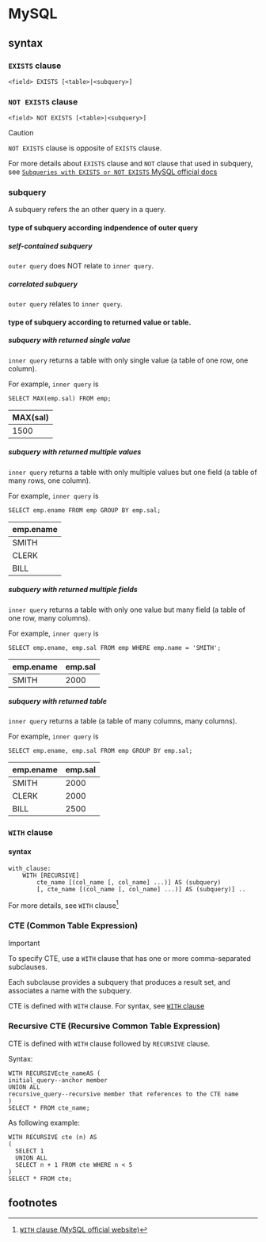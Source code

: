 # MySQL
## syntax
### `EXISTS` clause

```
<field> EXISTS [<table>|<subquery>]
```

### `NOT EXISTS` clause

```
<field> NOT EXISTS [<table>|<subquery>]
```

> [!CAUTION]
> `NOT EXISTS` clause is opposite of `EXISTS` clause.

For more details about `EXISTS` clause and `NOT` clause that used in subquery, see [`Subqueries with EXISTS or NOT EXISTS` MySQL official docs](https://dev.mysql.com/doc/refman/8.4/en/exists-and-not-exists-subqueries.html)

### subquery
A subquery refers the an other query in a query.

#### type of subquery according indpendence of outer query
##### self-contained subquery
`outer query` does NOT relate to `inner query`.

##### correlated subquery
`outer query` relates to `inner query`.

#### type of subquery according to returned value or table.
##### subquery with returned single value
`inner query` returns a table with only single value (a table of one row, one column).

For example, `inner query` is 

`SELECT MAX(emp.sal) FROM emp;`

| MAX(sal) |
| :- |
| 1500 |

##### subquery with returned multiple values
`inner query` returns a table with only multiple values but one field (a table of many rows, one column).

For example, `inner query` is

`SELECT emp.ename FROM emp GROUP BY emp.sal;`

| emp.ename |
| :- |
| SMITH |
| CLERK |
| BILL |

##### subquery with returned multiple fields
`inner query` returns a table with only one value but many field (a table of one row, many columns).

For example, `inner query` is

`SELECT emp.ename, emp.sal FROM emp WHERE emp.name = 'SMITH';`

| emp.ename | emp.sal |
| :- | :- |
| SMITH | 2000 |

##### subquery with returned table
`inner query` returns a table (a table of many columns, many columns).

For example, `inner query` is

`SELECT emp.ename, emp.sal FROM emp GROUP BY emp.sal;`

| emp.ename | emp.sal |
| :- | :- |
| SMITH | 2000 |
| CLERK | 2000 |
| BILL | 2500 |


### `WITH` clause
#### syntax 

```
with_clause:
    WITH [RECURSIVE]
        cte_name [(col_name [, col_name] ...)] AS (subquery)
        [, cte_name [(col_name [, col_name] ...)] AS (subquery)] ..
```

For more details, see `WITH` clause[^1]

### CTE (Common Table Expression)

> [!IMPORTANT]
> To specify CTE, use a `WITH` clause that has one or more comma-separated subclauses.
>
> Each subclause provides a subquery that produces a result set, and associates a name with the subquery. 

CTE is defined with `WITH` clause.
For syntax, see [`WITH` clause](#syntax-1)

### Recursive CTE (Recursive Common Table Expression)
CTE is defined with `WITH` clause followed by `RECURSIVE` clause.

Syntax:

```
WITH RECURSIVEcte_nameAS (
initial_query--anchor member
UNION ALL
recursive_query--recursive member that references to the CTE name
)
SELECT * FROM cte_name;
```

As following example:

```
WITH RECURSIVE cte (n) AS
(
  SELECT 1
  UNION ALL
  SELECT n + 1 FROM cte WHERE n < 5
)
SELECT * FROM cte;
```

## footnotes
[^1]: [`WITH` clause (MySQL official website)](https://dev.mysql.com/doc/refman/8.4/en/with.html)
